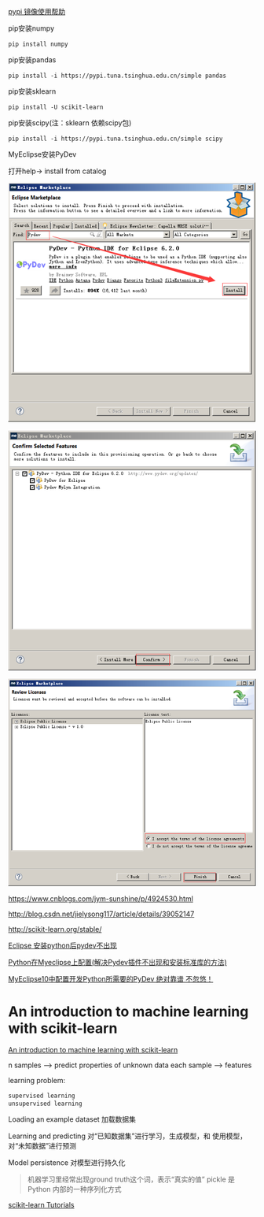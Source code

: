 
[pypi 镜像使用帮助](https://mirrors.tuna.tsinghua.edu.cn/help/pypi/)

pip安装numpy

	pip install numpy

pip安装pandas

	pip install -i https://pypi.tuna.tsinghua.edu.cn/simple pandas

pip安装sklearn

	pip install -U scikit-learn

pip安装scipy(注：sklearn 依赖scipy包)

	pip install -i https://pypi.tuna.tsinghua.edu.cn/simple scipy

MyEclipse安装PyDev

打开help-> install from catalog

![](images/pydev/20180125182235.png)

![](images/pydev/20180125182305.png)

![](images/pydev/20180125182330.png)

https://www.cnblogs.com/jym-sunshine/p/4924530.html

http://blog.csdn.net/jielysong117/article/details/39052147

http://scikit-learn.org/stable/

[Eclipse 安装python后pydev不出现](https://www.cnblogs.com/MazeHong/p/7225087.html)

[Python在Myeclipse上配置(解决Pydev插件不出现和安装标准库的方法)](http://blog.csdn.net/danielntz/article/details/51429686)

[MyEclipse10中配置开发Python所需要的PyDev 绝对靠谱 不忽悠！](https://www.cnblogs.com/simith/p/5090716.html)


# An introduction to machine learning with scikit-learn #

[An introduction to machine learning with scikit-learn](http://scikit-learn.org/stable/tutorial/basic/tutorial.html)

n samples --> predict properties of unknown data
each sample --> features

learning problem:

	supervised learning
	unsupervised learning

Loading an example dataset 加载数据集

Learning and predicting 对“已知数据集”进行学习，生成模型，和 使用模型，对“未知数据”进行预测

Model persistence 对模型进行持久化

> 机器学习里经常出现ground truth这个词，表示“真实的值”
> pickle 是 Python 内部的一种序列化方式


[scikit-learn Tutorials](http://scikit-learn.org/stable/tutorial/index.html)



